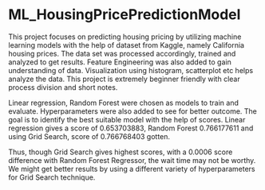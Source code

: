 # ML_HousingPricePredictionModel
This project focuses on predicting housing pricing by utilizing machine learning models with the help of dataset from Kaggle, namely California housing prices. The data set was processed accordingly, trained and analyzed to get results. Feature Engineering was also added to gain understanding of data. Visualization using histogram, scatterplot etc helps analyze the data. This project is extremely beginner friendly with clear process division and short notes.

Linear regression, Random Forest were chosen as models to train and evaluate. Hyperparameters were also added to see for better outcome. The goal is to identify the best suitable model with the help of scores. Linear regression gives a score of 0.653703883, Random Forest 0.766177611 and using Grid Search, score of 0.766768403 gotten.

Thus, though Grid Search gives highest scores, with a 0.0006 score difference with Random Forest Regressor, the wait time may not be worthy. We might get better results by using a different variety of hyperparameters for Grid Search technique.
 

 
